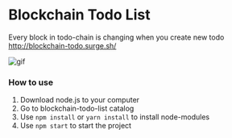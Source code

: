 # Blockchain Todo List

Every block in todo-chain is changing when you create new todo http://blockchain-todo.surge.sh/

![gif](https://i.imgur.com/sL0dLlu.gif)

### How to use

1.  Download node.js to your computer
2.  Go to blockchain-todo-list catalog
3.  Use `npm install` or `yarn install` to install node-modules
4.  Use `npm start` to start the project

